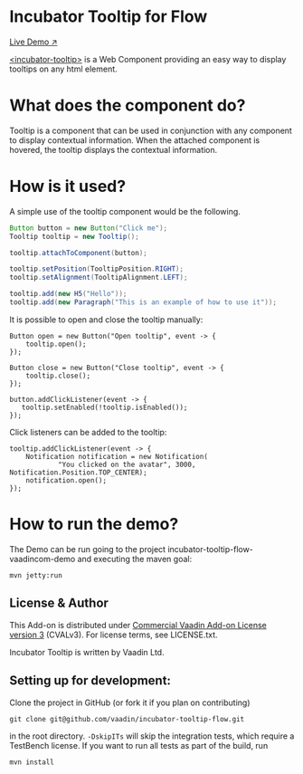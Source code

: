 # Incubator Tooltip for Flow

[Live Demo ↗](https://incubator.app.fi/incubator-tooltip-demo/)


[&lt;incubator-tooltip&gt;](https://vaadin.com/directory/component/vaadinincubator-tooltip) is a Web Component providing an easy way to display tooltips on any html element.


# What does the component do?

Tooltip is a component that can be used in conjunction with any component to display contextual information.
When the attached component is hovered, the tooltip displays the contextual information.

# How is it used?

A simple use of the tooltip component would be the following.

```java
Button button = new Button("Click me");
Tooltip tooltip = new Tooltip();

tooltip.attachToComponent(button);

tooltip.setPosition(TooltipPosition.RIGHT);
tooltip.setAlignment(TooltipAlignment.LEFT);

tooltip.add(new H5("Hello"));
tooltip.add(new Paragraph("This is an example of how to use it"));
```

It is possible to open and close the tooltip manually:

```
Button open = new Button("Open tooltip", event -> {
    tooltip.open();
});

Button close = new Button("Close tooltip", event -> {
    tooltip.close();
});

button.addClickListener(event -> {
   tooltip.setEnabled(!tooltip.isEnabled());
});
```

Click listeners can be added to the tooltip:
```
tooltip.addClickListener(event -> {
    Notification notification = new Notification(
            "You clicked on the avatar", 3000, Notification.Position.TOP_CENTER);
    notification.open();
});
```

# How to run the demo?

The Demo can be run going to the project incubator-tooltip-flow-vaadincom-demo and executing the maven goal:

```mvn jetty:run```


## License & Author

This Add-on is distributed under [Commercial Vaadin Add-on License version 3](http://vaadin.com/license/cval-3) (CVALv3). For license terms, see LICENSE.txt.

Incubator Tooltip is written by Vaadin Ltd.


## Setting up for development:

Clone the project in GitHub (or fork it if you plan on contributing)

```
git clone git@github.com/vaadin/incubator-tooltip-flow.git
```

in the root directory. `-DskipITs` will skip the integration tests, which require a TestBench license. If you want to run all tests as part of the build, run

```mvn install```